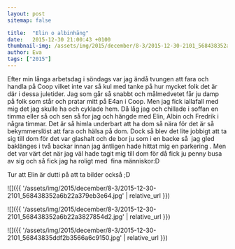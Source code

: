 ```yaml
---
layout: post
sitemap: false

title:  "Elin o albinhäng"
date:   2015-12-30 21:00:43 +0100
thumbnail-img: /assets/img/2015/december/8-3/2015-12-30-2101_568438352a6b22a379eb3e64.jpg
author: Eva
tags: ["2015"]
---
```


Efter min långa arbetsdag i söndags var jag ändå tvungen att fara och handla på Coop vilket inte var så kul med tanke på hur mycket folk det är där i dessa juletider. Jag som går så snabbt och målmedvetet får ju damp på folk som står och pratar mitt på E4an i Coop. Men jag fick iallafall med mig det jag skulle ha och cyklade hem. Då låg jag och chillade i soffan en timma eller så och sen så for jag och hängde med Elin, Albin och Fredrik i några timmar. Det är så himla underbart att ha dom så nära för det är så bekymmerslöst att fara och hälsa på dom. Dock så blev det lite jobbigt att ta sig till dom för det var glashalt och de bor ju som i en backe så  jag gled baklänges i två backar innan jag äntligen hade hittat mig en parkering . Men det var värt det när jag väl hade tagit mig till dom för då fick ju penny busa av sig och så fick jag ha roligt med  fina människor:D 

Tur att Elin är dutti på att ta bilder också ;D

![]({{ '/assets/img/2015/december/8-3/2015-12-30-2101_568438352a6b22a379eb3e64.jpg'  | relative_url }})

![]({{ '/assets/img/2015/december/8-3/2015-12-30-2101_568438352a6b22a3827854d2.jpg'  | relative_url }})

![]({{ '/assets/img/2015/december/8-3/2015-12-30-2101_56843835ddf2b3566a6c9150.jpg'  | relative_url }})

